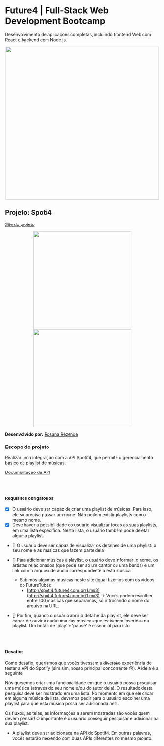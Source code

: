 # Future4 | Full-Stack Web Development Bootcamp
Desenvolvimento de aplicações completas, incluindo frontend Web com React e backend com Node.js.

<p align="center">
  <img  width='500' src='https://user-images.githubusercontent.com/45580434/74607837-f69f5e00-50ba-11ea-97e0-62fab855bcb6.png'>
</p>

## Projeto: Spoti4

[Site do projeto](xxx/)

<p align="center">
  <img  height='320' src='xxx'>
  <img  height='320' src='xxx'>
</p>


**Desenvolvido por:** [Rosana Rezende](https://www.linkedin.com/in/rosanarezende/)
<br>

### Escopo do projeto
Realizar uma integração com a API Spotif4, que permite o gerenciamento básico de playlist de músicas.
<br>

[Documentação da API](https://documenter.getpostman.com/view/4233568/SVtWvmod?version=latest)

<br><br>


#### Requisitos obrigatórios

- [x] O usuário deve ser capaz de criar uma playlist de músicas. Para isso, ele só precisa passar um nome. Não podem existir playlists com o mesmo nome.
- [x] Deve haver a possibilidade do usuário visualizar todas as suas playlists, em uma lista específica. Nesta lista, o usuário também pode deletar alguma playlist.
- [] O usuário deve ser capaz de visualizar os detalhes de uma playlist: o seu nome e as músicas que fazem parte dela
- [] Para adicionar músicas à playlist, o usuário deve informar: o nome, os artistas relacionados (que pode ser só um cantor ou uma banda) e um link com o arquivo de áudio correspondente a esta música
    - Subimos algumas músicas neste site (igual fizemos com os vídeos do FutureTube):
        - [http://spoti4.future4.com.br/1.mp3](http://spoti4.future4.com.br/1.mp3) → Vocês podem escolher entre 100 músicas que separamos, só ir trocando o nome do arquivo na URL.

- [] Por fim, quando o usuário abrir o detalhe da playlist, ele deve ser capaz de ouvir à cada uma das músicas que estiverem inseridas na playlist. Um botão de 'play' e 'pause' é essencial para isto

<br><br>

#### Desafios

Como desafio, queríamos que vocês tivessem a ~~diversão~~ experiência de testar a API do Spotify (sim sim, nosso principal concorrente 😢). A ideia é a seguinte:

Nós queremos criar uma funcionalidade em que o usuário possa pesquisar uma música (através do seu nome e/ou do autor dela). O resultado desta pesquisa deve ser mostrado em uma lista. No momento em que ele clicar em alguma música da lista, devemos pedir para o usuário escolher uma playlist para que esta música possa ser adicionada nela. 

Os fluxos, as telas, as informações a serem mostradas são vocês quem devem pensar! O importante é o usuário conseguir pesquisar e adicionar na sua playlist.

- A playlist deve ser adicionada na API do Spotif4. Em outras palavras, vocês estarão mexendo com duas APIs diferentes no mesmo projeto.

<br>

